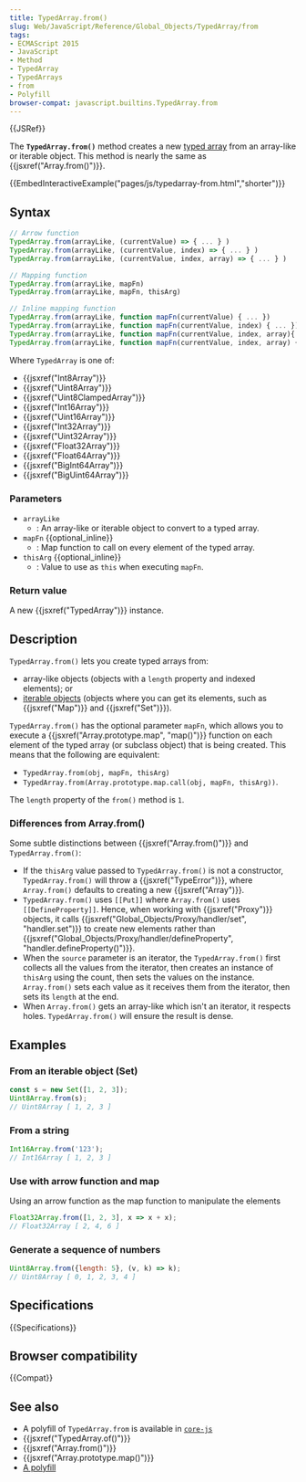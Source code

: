 ```yaml
---
title: TypedArray.from()
slug: Web/JavaScript/Reference/Global_Objects/TypedArray/from
tags:
- ECMAScript 2015
- JavaScript
- Method
- TypedArray
- TypedArrays
- from
- Polyfill
browser-compat: javascript.builtins.TypedArray.from
---
```

{{JSRef}}

The **`TypedArray.from()`** method creates a new
[typed array](/en-US/docs/Web/JavaScript/Reference/Global_Objects/TypedArray#TypedArray_objects)
from an array-like or iterable object. This method is nearly the same as
{{jsxref("Array.from()")}}.

{{EmbedInteractiveExample("pages/js/typedarray-from.html","shorter")}}

## Syntax

```js
// Arrow function
TypedArray.from(arrayLike, (currentValue) => { ... } )
TypedArray.from(arrayLike, (currentValue, index) => { ... } )
TypedArray.from(arrayLike, (currentValue, index, array) => { ... } )

// Mapping function
TypedArray.from(arrayLike, mapFn)
TypedArray.from(arrayLike, mapFn, thisArg)

// Inline mapping function
TypedArray.from(arrayLike, function mapFn(currentValue) { ... })
TypedArray.from(arrayLike, function mapFn(currentValue, index) { ... })
TypedArray.from(arrayLike, function mapFn(currentValue, index, array){ ... })
TypedArray.from(arrayLike, function mapFn(currentValue, index, array) { ... }, thisArg)
```

Where `TypedArray` is one of:

*   {{jsxref("Int8Array")}}
*   {{jsxref("Uint8Array")}}
*   {{jsxref("Uint8ClampedArray")}}
*   {{jsxref("Int16Array")}}
*   {{jsxref("Uint16Array")}}
*   {{jsxref("Int32Array")}}
*   {{jsxref("Uint32Array")}}
*   {{jsxref("Float32Array")}}
*   {{jsxref("Float64Array")}}
*   {{jsxref("BigInt64Array")}}
*   {{jsxref("BigUint64Array")}}

### Parameters

*   `arrayLike`
    *   : An array-like or iterable object to convert to a typed array.
*   `mapFn` {{optional_inline}}
    *   : Map function to call on every element of the typed array.
*   `thisArg` {{optional_inline}}
    *   : Value to use as `this` when executing `mapFn`.

### Return value

A new {{jsxref("TypedArray")}} instance.

## Description

`TypedArray.from()` lets you create typed arrays from:

*   array-like objects (objects with a `length` property and indexed elements); or
*   [iterable objects](/en-US/docs/Web/JavaScript/Guide/iterable) (objects where
    you can get its elements, such as {{jsxref("Map")}} and
    {{jsxref("Set")}}).

`TypedArray.from()` has the optional parameter `mapFn`, which allows you to
execute a {{jsxref("Array.prototype.map", "map()")}} function on
each element of the typed array (or subclass object) that is being created. This
means that the following are equivalent:

*   `TypedArray.from(obj, mapFn, thisArg)`
*   `TypedArray.from(Array.prototype.map.call(obj, mapFn, thisArg))`.

The `length` property of the `from()` method is `1`.

### Differences from Array.from()

Some subtle distinctions between {{jsxref("Array.from()")}} and
`TypedArray.from()`:

*   If the `thisArg` value passed to `TypedArray.from()` is not a constructor,
    `TypedArray.from()` will throw a {{jsxref("TypeError")}}, where
    `Array.from()` defaults to creating a new {{jsxref("Array")}}.
*   `TypedArray.from()` uses `[[Put]]` where `Array.from()` uses
    `[[DefineProperty]]`. Hence, when working with {{jsxref("Proxy")}}
    objects, it calls
    {{jsxref("Global_Objects/Proxy/handler/set", "handler.set")}}
    to create new elements rather than
    {{jsxref("Global_Objects/Proxy/handler/defineProperty",
        "handler.defineProperty()")}}.
*   When the `source` parameter is an iterator, the `TypedArray.from()` first
    collects all the values from the iterator, then creates an instance of
    `thisArg` using the count, then sets the values on the instance.
    `Array.from()` sets each value as it receives them from the iterator, then
    sets its `length` at the end.
*   When `Array.from()` gets an array-like which isn't an iterator, it respects
    holes. `TypedArray.from()` will ensure the result is dense.

## Examples

### From an iterable object (Set)

```js
const s = new Set([1, 2, 3]);
Uint8Array.from(s);
// Uint8Array [ 1, 2, 3 ]
```

### From a string

```js
Int16Array.from('123');
// Int16Array [ 1, 2, 3 ]
```

### Use with arrow function and map

Using an arrow function as the map function to manipulate the elements

```js
Float32Array.from([1, 2, 3], x => x + x);
// Float32Array [ 2, 4, 6 ]
```

### Generate a sequence of numbers

```js
Uint8Array.from({length: 5}, (v, k) => k);
// Uint8Array [ 0, 1, 2, 3, 4 ]
```

## Specifications

{{Specifications}}

## Browser compatibility

{{Compat}}

## See also

*   A polyfill of `TypedArray.from` is available in
    [`core-js`](https://github.com/zloirock/core-js#ecmascript-typed-arrays)
*   {{jsxref("TypedArray.of()")}}
*   {{jsxref("Array.from()")}}
*   {{jsxref("Array.prototype.map()")}}
*   [A polyfill](https://github.com/behnammodi/polyfill/blob/v0.0.1/int-8-array.polyfill.js)
